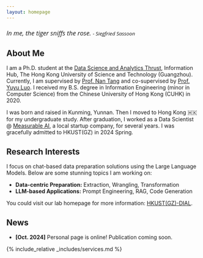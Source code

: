 ```yaml
---
layout: homepage
---
```


<div style="font-family: 'Open Sans', sans-serif; font-size: 1.2em; font-weight: normal; font-style: italic; margin: 20px 0;">
    <p>In me, the tiger sniffs the rose. <span style="font-size: 0.8em;">- Siegfried Sassoon</span></p>
    <!-- <p>心有猛虎 细嗅蔷薇<span style="font-size: 0.8em;"> - 西格里夫·萨松</span></p> -->
</div>


## About Me

I am a Ph.D. student at the [Data Science and Analytics Thrust](https://dsa.hkust-gz.edu.cn/), Information Hub, The Hong Kong University of Science and Technology (Guangzhou). 
Currently, I am supervised by [Prof. Nan Tang](https://nantang.github.io/) and co-supervised by [Prof. Yuyu Luo](https://luoyuyu.vip/).
I received my B.S. degree in Information Engineering (minor in Computer Science) from the Chinese University of Hong Kong (CUHK) in 2020.

I was born and raised in Kunming, Yunnan. Then I moved to Hong Kong 🇭🇰 for my undergraduate study. After graduation, I worked as a Data Scientist @ [Measurable AI](https://measurable.ai/en-US/), a local startup company, for several years. I was gracefully admitted to HKUST(GZ) in 2024 Spring.

## Research Interests
I focus on chat-based data preparation solutions using the Large Language Models. Below are some stunning topics I am working on:
- **Data-centric Preparation:** Extraction, Wrangling, Transformation
- **LLM-based Applications:** Prompt Engineering, RAG, Code Generation

You could visit our lab homepage for more information: [HKUST(GZ)-DIAL](https://github.com/HKUSTDial).

## News
- **[Oct. 2024]** Personal page is online! Publication coming soon.

<!-- - **[Feb. 2020]** Our paper about incremental learning is accepted to CVPR 2020.
- **[Feb. 2020]** We will host the ACM Multimedia Asia 2020 conference in Singapore!
- **[Sept. 2019]** Our paper about few-shot learning is accepted to NeurIPS 2019.
- **[Mar. 2019]** Our paper about few-shot learning is accepted to CVPR 2019. -->

<!-- {% include_relative _includes/publications.md %} -->

{% include_relative _includes/services.md %}